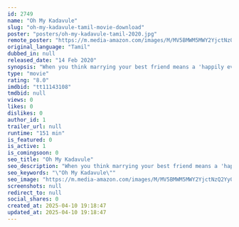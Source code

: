 ```yaml
---
id: 2749
name: "Oh My Kadavule"
slug: "oh-my-kadavule-tamil-movie-download"
poster: "posters/oh-my-kadavule-tamil-2020.jpg"
remote_poster: "https://m.media-amazon.com/images/M/MV5BMWM5MWY2YjctNzQ2Yy00NGYzLThmNTUtOWM0ZTM4ODMxYjM2XkEyXkFqcGc@._V1_SX300.jpg"
original_language: "Tamil"
dubbed_in: null
released_date: "14 Feb 2020"
synopsis: "When you think marrying your best friend means a 'happily ever-after', but it turns out to be just the reverse."
type: "movie"
rating: "8.0"
imdbid: "tt11143108"
tmdbid: null
views: 0
likes: 0
dislikes: 0
author_id: 1
trailer_url: null
runtime: "151 min"
is_featured: 0
is_active: 1
is_comingsoon: 0
seo_title: "Oh My Kadavule"
seo_description: "When you think marrying your best friend means a 'happily ever-after', but it turns out to be just the reverse."
seo_keywords: "\"Oh My Kadavule\""
seo_image: "https://m.media-amazon.com/images/M/MV5BMWM5MWY2YjctNzQ2Yy00NGYzLThmNTUtOWM0ZTM4ODMxYjM2XkEyXkFqcGc@._V1_SX300.jpg"
screenshots: null
redirect_to: null
social_shares: 0
created_at: 2025-04-10 19:18:47
updated_at: 2025-04-10 19:18:47
---
```


